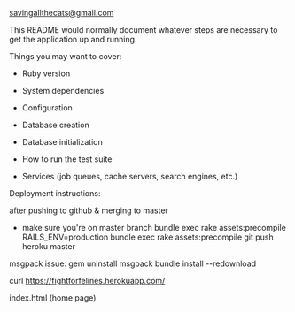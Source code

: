 savingallthecats@gmail.com

This README would normally document whatever steps are necessary to get the
application up and running.

Things you may want to cover:

* Ruby version

* System dependencies

* Configuration

* Database creation

* Database initialization

* How to run the test suite

* Services (job queues, cache servers, search engines, etc.)

Deployment instructions:

after pushing to github & merging to master

* make sure you're on master branch
bundle exec rake assets:precompile
RAILS_ENV=production bundle exec rake assets:precompile
git push heroku master



msgpack issue:
gem uninstall msgpack
bundle install --redownload

curl https://fightforfelines.herokuapp.com/

index.html (home page)

